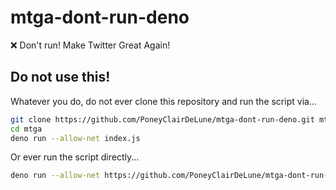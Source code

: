 # mtga-dont-run-deno
❌ Don't run! Make Twitter Great Again!

## Do not use this!
Whatever you do, do not ever clone this repository and run the script via...

```sh
git clone https://github.com/PoneyClairDeLune/mtga-dont-run-deno.git mtga
cd mtga
deno run --allow-net index.js
```

Or ever run the script directly...

```sh
deno run --allow-net https://github.com/PoneyClairDeLune/mtga-dont-run-deno/raw/refs/heads/main/README.md
```
